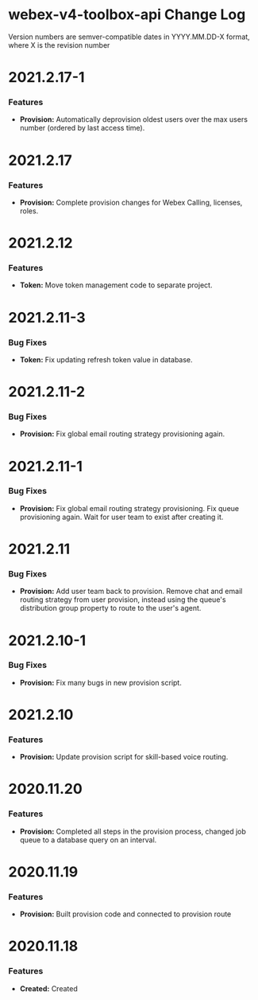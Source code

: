 # webex-v4-toolbox-api Change Log

Version numbers are semver-compatible dates in YYYY.MM.DD-X format,
where X is the revision number


# 2021.2.17-1

### Features
* **Provision:** Automatically deprovision oldest users over the max users
number (ordered by last access time).


# 2021.2.17

### Features
* **Provision:** Complete provision changes for Webex Calling, licenses, roles.


# 2021.2.12

### Features
* **Token:** Move token management code to separate project.


# 2021.2.11-3

### Bug Fixes
* **Token:** Fix updating refresh token value in database.


# 2021.2.11-2

### Bug Fixes
* **Provision:** Fix global email routing strategy provisioning again.


# 2021.2.11-1

### Bug Fixes
* **Provision:** Fix global email routing strategy provisioning. Fix queue
provisioning again. Wait for user team to exist after creating it.


# 2021.2.11

### Bug Fixes
* **Provision:** Add user team back to provision. Remove chat and email routing
strategy from user provision, instead using the queue's distribution group 
property to route to the user's agent.


# 2021.2.10-1

### Bug Fixes
* **Provision:** Fix many bugs in new provision script.


# 2021.2.10

### Features
* **Provision:** Update provision script for skill-based voice routing.


# 2020.11.20

### Features
* **Provision:** Completed all steps in the provision process, changed job queue
to a database query on an interval.


# 2020.11.19

### Features
* **Provision:** Built provision code and connected to provision route


# 2020.11.18

### Features
* **Created:** Created